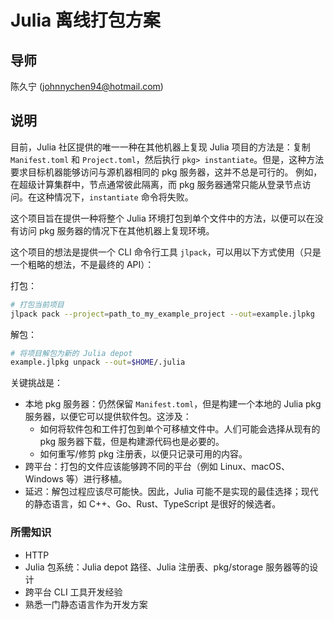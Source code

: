 # Julia 离线打包方案

## 导师

陈久宁 (johnnychen94@hotmail.com)

## 说明

目前，Julia 社区提供的唯一一种在其他机器上复现 Julia 项目的方法是：复制 `Manifest.toml` 和 `Project.toml`，然后执行 `pkg> instantiate`。但是，这种方法要求目标机器能够访问与源机器相同的 pkg 服务器，这并不总是可行的。
例如，在超级计算集群中，节点通常彼此隔离，而 pkg 服务器通常只能从登录节点访问。在这种情况下，`instantiate` 命令将失败。

这个项目旨在提供一种将整个 Julia 环境打包到单个文件中的方法，以便可以在没有访问 pkg 服务器的情况下在其他机器上复现环境。

这个项目的想法是提供一个 CLI 命令行工具 `jlpack`，可以用以下方式使用（只是一个粗略的想法，不是最终的 API）：

打包：

```sh
# 打包当前项目
jlpack pack --project=path_to_my_example_project --out=example.jlpkg
```

解包：

```sh
# 将项目解包为新的 Julia depot
example.jlpkg unpack --out=$HOME/.julia
```

关键挑战是：

- 本地 pkg 服务器：仍然保留 `Manifest.toml`，但是构建一个本地的 Julia pkg 服务器，以便它可以提供软件包。这涉及：
  - 如何将软件包和工件打包到单个可移植文件中。人们可能会选择从现有的 pkg 服务器下载，但是构建源代码也是必要的。
  - 如何重写/修剪 pkg 注册表，以便只记录可用的内容。
- 跨平台：打包的文件应该能够跨不同的平台（例如 Linux、macOS、Windows 等）进行移植。
- 延迟：解包过程应该尽可能快。因此，Julia 可能不是实现的最佳选择；现代的静态语言，如 C++、Go、Rust、TypeScript 是很好的候选者。

### 所需知识

- HTTP
- Julia 包系统：Julia depot 路径、Julia 注册表、pkg/storage 服务器等的设计
- 跨平台 CLI 工具开发经验
- 熟悉一门静态语言作为开发方案
